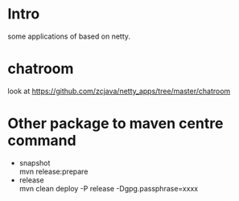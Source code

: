 # Intro
  some applications of based on netty.

# chatroom
  look at https://github.com/zcjava/netty_apps/tree/master/chatroom

# Other package to maven centre command 
* snapshot  
    mvn release:prepare
* release    
    mvn clean deploy -P release -Dgpg.passphrase=xxxx

